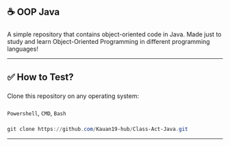 **<h2>☕ OOP Java</h2>**

###

A simple repository that contains object-oriented code in Java. Made just to study and learn Object-Oriented Programming in different programming languages!

---

**<h2>✅ How to Test?</h2>**

###

Clone this repository on any operating system:

###

`Powershell`, `CMD`, `Bash`

###
```powershell
git clone https://github.com/Kauan19-hub/Class-Act-Java.git
```

---
